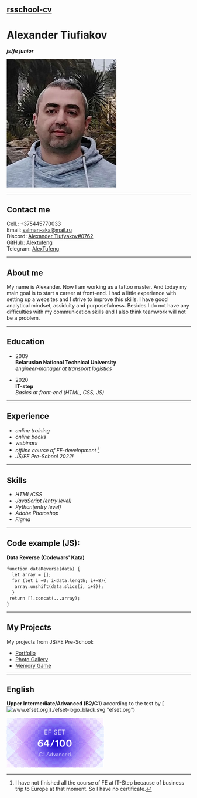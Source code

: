## [rsschool-cv](https://alextufeng.github.io/rsschool-cv/cv)

# Alexander Tiufiakov
***js/fe junior***

![my photo](./cvphoto.jpg "My Photo")

---

## Contact me


Cell.: +375445770033  
Email: salman-aka@mail.ru  
Discord: [Alexander Tiufyakov#0762](https://discordapp.com/users/673453451711217685/)    
GitHub:  [Alextufeng](https://github.com/Alextufeng)  
Telegram: [AlexTufeng](https://t.me/AlexTufeng)

---
## About me  


My name is Alexander. Now I am working as a tattoo master. And today my main goal is to start a career at front-end. I had a little experience with setting up a websites and I strive to improve this skills. I have good analytical mindset, assiduity and purposefulness. Besides I do not have any difficulties with my communication skills and I also think teamwork will not be a problem.  

---  

## Education  


- 2009  
	**Belarusian National Technical University**  
	*engineer-manager at transport logistics*

- 2020  
	**IT-step**  
	*Basics at front-end (HTML, CSS, JS)*  

---  

## Experience  


+ *online training*
+ *online books*
+ *webinars*
+ *offline course of FE-development [^1]*
+ *JS/FE Pre-School 2022!* 

[^1]: I have not finished all the course of FE at IT-Step because of business trip to Europe at that moment. So I have no certificate.

---  

## Skills  


+ *HTML/CSS*  
+ *JavaScript (entry level)*  
+ *Python(entry level)*  
+ *Adobe Photoshop*
+ *Figma*

---

## Code example (JS):  
**Data Reverse (Codewars' Kata)**

```
function dataReverse(data) {
  let array = [];
  for (let i =0; i<data.length; i+=8){
   array.unshift(data.slice(i, i+8));
  }
 return [].concat(...array);
}
```

---

## My Projects

My projects from JS/FE Pre-School:
+ [Portfolio](https://rolling-scopes-school.github.io/alextufeng-JSFEPRESCHOOL/portfolio/)
+ [Photo Gallery](https://rolling-scopes-school.github.io/alextufeng-JSFEPRESCHOOL/js30task2part2)
+ [Memory Game](https://rolling-scopes-school.github.io/alextufeng-JSFEPRESCHOOL/js30task3part2)

---

## English  

**Upper Intermediate/Advanced (B2/C1)** according to the test by [![www.efset.org](./efset-logo_black.svg "efset.org")](https://www.efset.org/)

[![screenshot my test results](./cert.png "test result")](https://www.efset.org/cert/jhMRU8)  